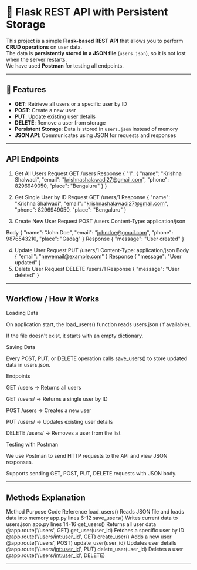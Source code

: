 # 📌 Flask REST API with Persistent Storage

This project is a simple **Flask-based REST API** that allows you to perform **CRUD operations** on user data.  
The data is **persistently stored in a JSON file** (`users.json`), so it is not lost when the server restarts.  
We have used **Postman** for testing all endpoints.

---

## 🚀 Features
- **GET**: Retrieve all users or a specific user by ID
- **POST**: Create a new user
- **PUT**: Update existing user details
- **DELETE**: Remove a user from storage
- **Persistent Storage**: Data is stored in `users.json` instead of memory
- **JSON API**: Communicates using JSON for requests and responses

---
##  API Endpoints

1. Get All Users
Request     GET /users
Response
{
    "1": {
        "name": "Krishna Shalwadi",
        "email": "krishnashalawadi27@gmail.com",
        "phone": 8296949050,
        "place": "Bengaluru"
    }
}

2. Get Single User by ID
Request  GET /users/1
Response
{
    "name": "Krishna Shalwadi",
    "email": "krishnashalawadi27@gmail.com",
    "phone": 8296949050,
    "place": "Bengaluru"
}

3. Create New User
Request  POST /users
Content-Type: application/json

Body
{
    "name": "John Doe",
    "email": "johndoe@gmail.com",
    "phone": 9876543210,
    "place": "Gadag"
}
Response
{
    "message": "User created"
}


4. Update User
Request PUT /users/1
Content-Type: application/json
Body
{
    "email": "newemail@example.com"
}
Response
{
    "message": "User updated"
}
5. Delete User
Request DELETE /users/1
Response
{
    "message": "User deleted"
}
---

## Workflow / How It Works
Loading Data

On application start, the load_users() function reads users.json (if available).

If the file doesn't exist, it starts with an empty dictionary.

Saving Data

Every POST, PUT, or DELETE operation calls save_users() to store updated data in users.json.

Endpoints

GET /users → Returns all users

GET /users/<id> → Returns a single user by ID

POST /users → Creates a new user

PUT /users/<id> → Updates existing user details

DELETE /users/<id> → Removes a user from the list

Testing with Postman

We use Postman to send HTTP requests to the API and view JSON responses.

Supports sending GET, POST, PUT, DELETE requests with JSON body.

---

## Methods Explanation
Method	Purpose	Code Reference
load_users()	Reads JSON file and loads data into memory	app.py lines 6-12
save_users()	Writes current data to users.json	app.py lines 14-16
get_users()	Returns all user data	@app.route('/users', GET)
get_user(user_id)	Fetches a specific user by ID	@app.route('/users/<int:user_id>', GET)
create_user()	Adds a new user	@app.route('/users', POST)
update_user(user_id)	Updates user details	@app.route('/users/<int:user_id>', PUT)
delete_user(user_id)	Deletes a user	@app.route('/users/<int:user_id>', DELETE)

---
